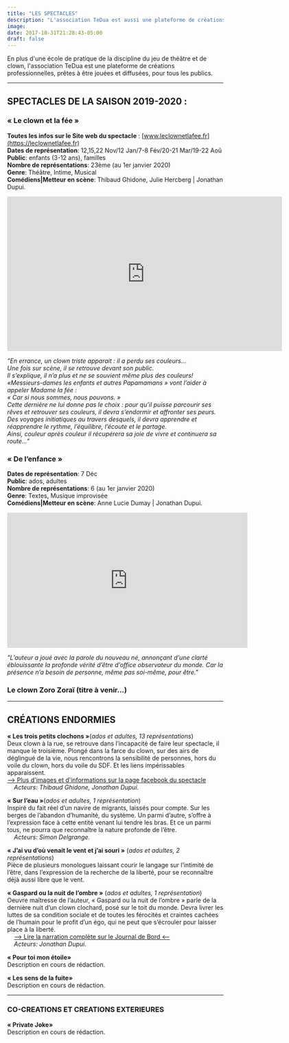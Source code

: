 ```yaml
---
title: "LES SPECTACLES"
description: "L'association TeDua est aussi une plateforme de créations professionnelles..."
image:
date: 2017-10-31T21:28:43-05:00
draft: false
---
```


En plus d'une école de pratique de la discipline du jeu de théâtre et de clown, l'association TeDua est une plateforme de créations professionnelles, prêtes à être jouées et diffusées, pour tous les publics.



---

## SPECTACLES DE LA SAISON 2019-2020 :
### « Le clown et la fée » 
**Toutes les infos sur le Site web du spectacle** : [www.leclownetlafee.fr](https://leclownetlafee.fr)   
**Dates de représentation**: 12,15,22 Nov/12 Jan/7-8 Fév/20-21 Mar/19-22 Aoû  
**Public**: enfants (3-12 ans), familles   
**Nombre de représentations**: 23ème (au 1er janvier 2020)  
**Genre**: Théâtre, Intime, Musical  
**Comédiens|Metteur en scène**: Thibaud Ghidone, Julie Hercberg | Jonathan Dupui.   

<iframe src="https://player.vimeo.com/video/378806590" width="640" height="360" align="middle" frameborder="0" allow="autoplay; fullscreen" allowfullscreen></iframe>

<p><i>"En errance, un clown triste apparait : il a perdu ses couleurs...
<br>Une fois sur scène, il se retrouve devant son public.<br>   
Il s’explique, il n’a plus et ne se souvient même plus des couleurs! «Messieurs-dames les enfants et autres Papamamans » vont l’aider à appeler Madame la fée :<br>
« Car si nous sommes, nous pouvons. »<br>
Cette dernière ne lui donne pas le choix : pour qu’il puisse parcourir ses rêves et retrouver ses couleurs, il devra s’endormir et affronter ses peurs. Des voyages initiatiques au travers desquels, il devra apprendre et réapprendre le rythme, l’équilibre, l’écoute et le partage.<br>
Ainsi, couleur après couleur il récupérera sa joie de vivre et continuera sa route…"</i></p> 



### « De l’enfance »
**Dates de représentation**: 7 Déc   
**Public**: ados, adultes   
**Nombre de représentations**: 6 (au 1er janvier 2020)  
**Genre**: Textes, Musique improvisée   
**Comédiens|Metteur en scène**: Anne Lucie Dumay | Jonathan Dupui.  

<iframe width="560" height="315" src="https://www.youtube.com/embed/A2ij7ht29Jg" frameborder="0" allow="accelerometer; autoplay; encrypted-media; gyroscope; picture-in-picture" allowfullscreen></iframe>

<p><i>"L’auteur a joué avec la parole du nouveau né, annonçant d’une clarté éblouissante la profonde vérité d’être d’office observateur du monde. Car la présence n’a besoin de personne, même pas soi-même, pour être."</i></p> 



### Le clown Zoro Zoraï (titre à venir...)

---

## CRÉATIONS ENDORMIES

**« Les trois petits clochons »**(*ados et adultes, 13 représentations*)  
Deux clown à la rue, se retrouve dans l’incapacité de faire leur spectacle, il manque le troisième. Plongé dans la farce du clown, sur des airs de déglingué de la vie, nous rencontrons la sensibilité de personnes, hors du voile du clown, hors du voile du SDF. Et les liens impérissables apparaissent.   
[--> Plus d'images et d'informations sur la page facebook du spectacle](https://www.facebook.com/lestroispetitsclochons/?refsrc=http%3A%2F%2Fwww.google.com%2F&ref=104#_=_)   
&nbsp;&nbsp;&nbsp;&nbsp;*Acteurs: Thibaud Ghidone, Jonathan Dupui.*  

**« Sur l’eau »**(*ados et adultes, 1 représentation*)  
Inspiré du fait réel d’un navire de migrants, laissés pour compte. Sur les berges de l’abandon d’humanité, du système. Un parmi d’autre, s’offre à l’expression face à cette entité venant lui tendre les bras. Et ce un parmi tous, ne pourra que reconnaître la nature profonde de l’être.  
&nbsp;&nbsp;&nbsp;&nbsp;*Acteurs: Simon Delgrange.*  

**« J’ai vu d’où venait le vent et j’ai souri »** (*ados et adultes, 2 représentations*)  
Pièce de plusieurs monologues laissant courir le langage sur l’intimité de l’être, dans l’expression de la recherche de la liberté, pour se reconnaître déjà aussi libre que le vent.

**« Gaspard ou la nuit de l’ombre »** (*ados et adultes, 1 représentation*)  
Oeuvre maîtresse de l’auteur, « Gaspard ou la nuit de l’ombre » parle de la dernière nuit d’un clown clochard, posé sur le toit du monde. Devra livrer les luttes de sa condition sociale et de toutes les férocités et craintes cachées de l’humain pour le profit d’un égo, qui ne peut que s’écrouler pour laisser place à la liberté.   
&nbsp;&nbsp;&nbsp;&nbsp;[--> Lire la narration complète sur le Journal de Bord <--](http://localhost:1313/blogs/narration-du-spectacle-gaspard-ou-la-nuit-de-l-ombre/)   
&nbsp;&nbsp;&nbsp;&nbsp;*Acteurs: Jonathan Dupui.*  

**« Pour toi mon étoile»**   
Description en cours de rédaction.   

**« Les sens de la fuite»**   
Description en cours de rédaction.   
   
---
   
### CO-CREATIONS ET CREATIONS EXTERIEURES
**« Private Joke»**   
Description en cours de rédaction.  

